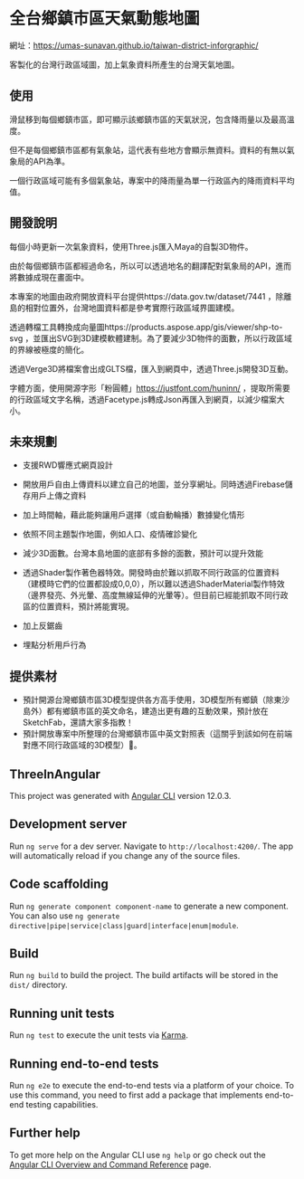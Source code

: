 # 全台鄉鎮市區天氣動態地圖

網址：https://umas-sunavan.github.io/taiwan-district-inforgraphic/

客製化的台灣行政區域圖，加上氣象資料所產生的台灣天氣地圖。

## 使用

滑鼠移到每個鄉鎮市區，即可顯示該鄉鎮市區的天氣狀況，包含降雨量以及最高溫度。

但不是每個鄉鎮市區都有氣象站，這代表有些地方會顯示無資料。資料的有無以氣象局的API為準。

一個行政區域可能有多個氣象站，專案中的降雨量為單一行政區內的降雨資料平均值。


## 開發說明

每個小時更新一次氣象資料，使用Three.js匯入Maya的自製3D物件。

由於每個鄉鎮市區都經過命名，所以可以透過地名的翻譯配對氣象局的API，進而將數據成現在畫面中。

本專案的地圖由政府開放資料平台提供https://data.gov.tw/dataset/7441
，除離島的相對位置外，台灣地圖資料都是參考實際行政區域界圖建模。

透過轉檔工具轉換成向量圖https://products.aspose.app/gis/viewer/shp-to-svg
，並匯出SVG到3D建模軟體建制。為了要減少3D物件的面數，所以行政區域的界線被極度的簡化。

透過Verge3D將檔案會出成GLTS檔，匯入到網頁中，透過Three.js開發3D互動。

字體方面，使用開源字形「粉圓體」https://justfont.com/huninn/
，提取所需要的行政區域文字名稱，透過Facetype.js轉成Json再匯入到網頁，以減少檔案大小。

## 未來規劃

- 支援RWD響應式網頁設計

- 開放用戶自由上傳資料以建立自己的地圖，並分享網址。同時透過Firebase儲存用戶上傳之資料

- 加上時間軸，藉此能夠讓用戶選擇（或自動輪播）數據變化情形

- 依照不同主題製作地圖，例如人口、疫情確診變化

- 減少3D面數。台灣本島地圖的底部有多餘的面數，預計可以提升效能

- 透過Shader製作著色器特效。開發時由於難以抓取不同行政區的位置資料（建模時它們的位置都設成0,0,0），所以難以透過ShaderMaterial製作特效（邊界發亮、外光暈、高度無線延伸的光暈等）。但目前已經能抓取不同行政區的位置資料，預計將能實現。

- 加上反鋸齒

- 埋點分析用戶行為

## 提供素材

- 預計開源台灣鄉鎮市區3D模型提供各方高手使用，3D模型所有鄉鎮（除東沙島外）都有鄉鎮市區的英文命名，建造出更有趣的互動效果，預計放在SketchFab，還請大家多指教！
- 預計開放專案中所整理的台灣鄉鎮市區中英文對照表（這關乎到該如何在前端對應不同行政區域的3D模型）。

## ThreeInAngular

This project was generated with [Angular CLI](https://github.com/angular/angular-cli) version 12.0.3.

## Development server

Run `ng serve` for a dev server. Navigate to `http://localhost:4200/`. The app will automatically reload if you change any of the source files.

## Code scaffolding

Run `ng generate component component-name` to generate a new component. You can also use `ng generate directive|pipe|service|class|guard|interface|enum|module`.

## Build

Run `ng build` to build the project. The build artifacts will be stored in the `dist/` directory.

## Running unit tests

Run `ng test` to execute the unit tests via [Karma](https://karma-runner.github.io).

## Running end-to-end tests

Run `ng e2e` to execute the end-to-end tests via a platform of your choice. To use this command, you need to first add a package that implements end-to-end testing capabilities.

## Further help

To get more help on the Angular CLI use `ng help` or go check out the [Angular CLI Overview and Command Reference](https://angular.io/cli) page.
